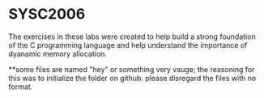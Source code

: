 # SYSC2006
The exercises in these labs were created to help build a strong foundation of the C programming language and help understand the importance of dyanamic memory allocation. 

**some files are named "hey" or something very vauge; the reasoning for this was to initialize the folder on github. please disregard the files with no format.
